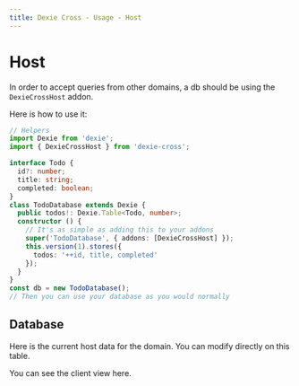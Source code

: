 ```yaml
---
title: Dexie Cross - Usage - Host
---
```

# Host

In order to accept queries from other domains, a db should be using the `DexieCrossHost` addon.

Here is how to use it:

``` typescript
// Helpers
import Dexie from 'dexie';
import { DexieCrossHost } from 'dexie-cross';

interface Todo {
  id?: number;
  title: string;
  completed: boolean;
}
class TodoDatabase extends Dexie {
  public todos!: Dexie.Table<Todo, number>;
  constructor () {
    // It's as simple as adding this to your addons
    super('TodoDatabase', { addons: [DexieCrossHost] });
    this.version(1).stores({
      todos: '++id, title, completed'
    });
  }
}
const db = new TodoDatabase();
// Then you can use your database as you would normally
```

## Database

Here is the current host data for the domain. You can modify directly on this table.

<Anchor href="/usage/client">You can see the client view here.</Anchor>

<Host/>
